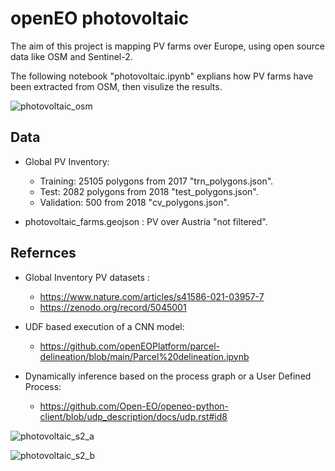 # openEO photovoltaic

The aim of this project is mapping PV farms over Europe, using open source data like OSM and Sentinel-2.   


The following notebook "photovoltaic.ipynb" explians how PV farms have been extracted from OSM, then visulize the results.

    
![photovoltaic_osm](https://github.com/masawdah/openEO_photovoltaic/assets/61426508/a466c81c-1f1b-4a76-b530-7a02ab817b65)

## Data 
- Global PV Inventory:
  - Training:  25105 polygons from 2017 "trn_polygons.json". 
  - Test: 2082 polygons from 2018 "test_polygons.json".
  - Validation: 500 from 2018 "cv_polygons.json".
 
- photovoltaic_farms.geojson : PV over Austria "not filtered".
  
## Refernces

- Global Inventory PV datasets : 
  - https://www.nature.com/articles/s41586-021-03957-7
  - https://zenodo.org/record/5045001
 
- UDF based execution of a CNN model:
  - https://github.com/openEOPlatform/parcel-delineation/blob/main/Parcel%20delineation.ipynb
 
- Dynamically inference based on the process graph or a User Defined Process:
  - https://github.com/Open-EO/openeo-python-client/blob/udp_description/docs/udp.rst#id8


![photovoltaic_s2_a](https://github.com/masawdah/openEO_photovoltaic/assets/61426508/7a5da5db-fc81-4986-a0ce-f1d235ef426c)

![photovoltaic_s2_b](https://github.com/masawdah/openEO_photovoltaic/assets/61426508/c46cf3b8-bdde-4435-8577-1cae4b630401)
